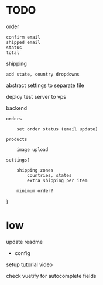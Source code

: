 # TODO

order 
    
    confirm email
    shipped email
    status
    total


shipping

    add state, country dropdowns


abstract settings to separate file

deploy test server to vps

backend

    orders

        set order status (email update)

    products

        image upload

    settings? 

        shipping zones
            countries, states
            extra shipping per item
        
        minimum order?
}

# low

update readme
- config

setup tutorial video

check vuetify for autocomplete fields